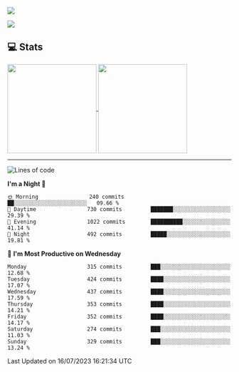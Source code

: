 [![](https://readme-typing-svg.demolab.com?font=Fira+Code&size=30&lines=你好,+欢迎光临;Hello,+welcome)](https://git.io/typing-svg)

![](https://count.getloli.com/get/@:wu-clan?theme=asoul)

## 💻 Stats

<a href="https://github.com/anuraghazra/github-readme-stats">
  <img height=200 align="center" src="https://github-readme-stats.vercel.app/api?username=wu-clan&count_private=true&show_icons=true&rank_icon=percentile&card_width=300"  alt=""/>
</a>
<a href="https://github.com/anuraghazra/convoychat">
  <img height=200 align="center" src="https://github-readme-stats.vercel.app/api/top-langs/?username=wu-clan&layout=compact&langs_count=8&card_width=300"  alt=""/>
</a>

---

<!--START_SECTION:waka-->
![Lines of code](https://img.shields.io/badge/From%20Hello%20World%20I%27ve%20Written-1.4%20million%20lines%20of%20code-blue)

**I'm a Night 🦉** 

```text
🌞 Morning                240 commits         ██░░░░░░░░░░░░░░░░░░░░░░░   09.66 % 
🌆 Daytime                730 commits         ███████░░░░░░░░░░░░░░░░░░   29.39 % 
🌃 Evening                1022 commits        ██████████░░░░░░░░░░░░░░░   41.14 % 
🌙 Night                  492 commits         █████░░░░░░░░░░░░░░░░░░░░   19.81 % 
```
📅 **I'm Most Productive on Wednesday** 

```text
Monday                   315 commits         ███░░░░░░░░░░░░░░░░░░░░░░   12.68 % 
Tuesday                  424 commits         ████░░░░░░░░░░░░░░░░░░░░░   17.07 % 
Wednesday                437 commits         ████░░░░░░░░░░░░░░░░░░░░░   17.59 % 
Thursday                 353 commits         ████░░░░░░░░░░░░░░░░░░░░░   14.21 % 
Friday                   352 commits         ████░░░░░░░░░░░░░░░░░░░░░   14.17 % 
Saturday                 274 commits         ███░░░░░░░░░░░░░░░░░░░░░░   11.03 % 
Sunday                   329 commits         ███░░░░░░░░░░░░░░░░░░░░░░   13.24 % 
```



 Last Updated on 16/07/2023 16:21:34 UTC
<!--END_SECTION:waka-->

